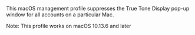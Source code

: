 This macOS management profile suppresses the True Tone Display pop-up window for all accounts on a particular Mac.

Note: This profile works on macOS 10.13.6 and later